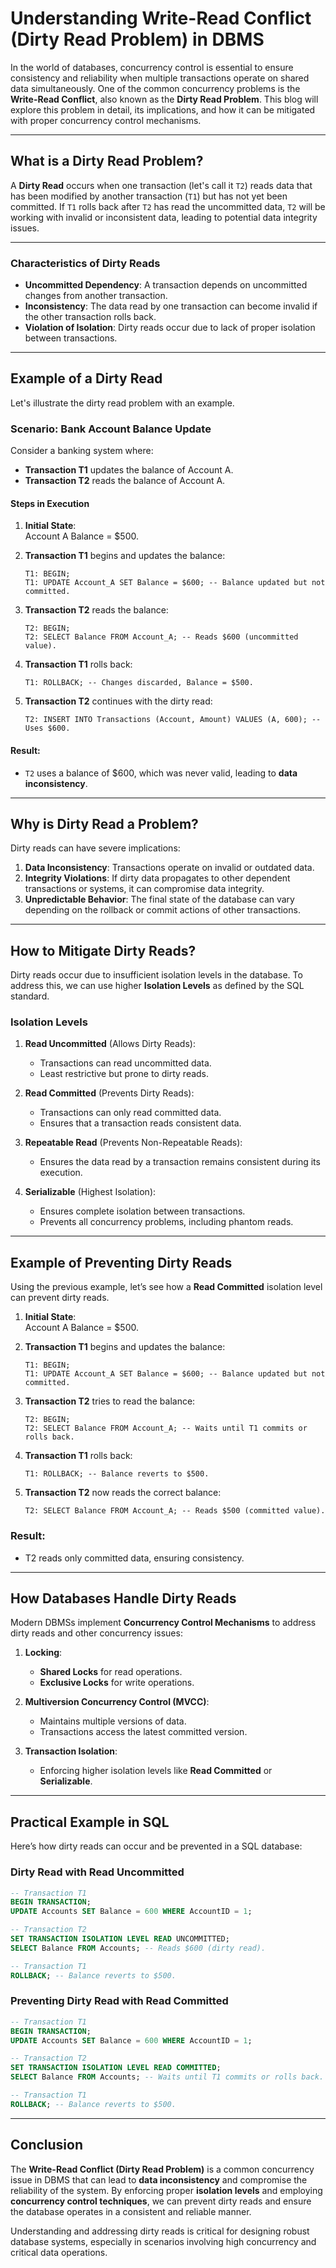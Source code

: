 # **Understanding Write-Read Conflict (Dirty Read Problem) in DBMS**

In the world of databases, concurrency control is essential to ensure consistency and reliability when multiple transactions operate on shared data simultaneously. One of the common concurrency problems is the **Write-Read Conflict**, also known as the **Dirty Read Problem**. This blog will explore this problem in detail, its implications, and how it can be mitigated with proper concurrency control mechanisms.

---

## **What is a Dirty Read Problem?**

A **Dirty Read** occurs when one transaction (let's call it `T2`) reads data that has been modified by another transaction (`T1`) but has not yet been committed. If `T1` rolls back after `T2` has read the uncommitted data, `T2` will be working with invalid or inconsistent data, leading to potential data integrity issues.

---

### **Characteristics of Dirty Reads**
- **Uncommitted Dependency**: A transaction depends on uncommitted changes from another transaction.
- **Inconsistency**: The data read by one transaction can become invalid if the other transaction rolls back.
- **Violation of Isolation**: Dirty reads occur due to lack of proper isolation between transactions.

---

## **Example of a Dirty Read**

Let's illustrate the dirty read problem with an example.

### **Scenario**: Bank Account Balance Update
Consider a banking system where:
- **Transaction T1** updates the balance of Account A.
- **Transaction T2** reads the balance of Account A.

#### **Steps in Execution**
1. **Initial State**:  
   Account A Balance = $500.

2. **Transaction T1** begins and updates the balance:
   ```
   T1: BEGIN;
   T1: UPDATE Account_A SET Balance = $600; -- Balance updated but not committed.
   ```

3. **Transaction T2** reads the balance:
   ```
   T2: BEGIN;
   T2: SELECT Balance FROM Account_A; -- Reads $600 (uncommitted value).
   ```

4. **Transaction T1** rolls back:
   ```
   T1: ROLLBACK; -- Changes discarded, Balance = $500.
   ```

5. **Transaction T2** continues with the dirty read:
   ```
   T2: INSERT INTO Transactions (Account, Amount) VALUES (A, 600); -- Uses $600.
   ```

#### **Result**:
- `T2` uses a balance of $600, which was never valid, leading to **data inconsistency**.

---

## **Why is Dirty Read a Problem?**

Dirty reads can have severe implications:
1. **Data Inconsistency**: Transactions operate on invalid or outdated data.
2. **Integrity Violations**: If dirty data propagates to other dependent transactions or systems, it can compromise data integrity.
3. **Unpredictable Behavior**: The final state of the database can vary depending on the rollback or commit actions of other transactions.

---

## **How to Mitigate Dirty Reads?**

Dirty reads occur due to insufficient isolation levels in the database. To address this, we can use higher **Isolation Levels** as defined by the SQL standard.

### **Isolation Levels**
1. **Read Uncommitted** (Allows Dirty Reads):
   - Transactions can read uncommitted data.
   - Least restrictive but prone to dirty reads.

2. **Read Committed** (Prevents Dirty Reads):
   - Transactions can only read committed data.
   - Ensures that a transaction reads consistent data.

3. **Repeatable Read** (Prevents Non-Repeatable Reads):
   - Ensures the data read by a transaction remains consistent during its execution.

4. **Serializable** (Highest Isolation):
   - Ensures complete isolation between transactions.
   - Prevents all concurrency problems, including phantom reads.

---

## **Example of Preventing Dirty Reads**

Using the previous example, let’s see how a **Read Committed** isolation level can prevent dirty reads.

1. **Initial State**:  
   Account A Balance = $500.

2. **Transaction T1** begins and updates the balance:
   ```
   T1: BEGIN;
   T1: UPDATE Account_A SET Balance = $600; -- Balance updated but not committed.
   ```

3. **Transaction T2** tries to read the balance:
   ```
   T2: BEGIN;
   T2: SELECT Balance FROM Account_A; -- Waits until T1 commits or rolls back.
   ```

4. **Transaction T1** rolls back:
   ```
   T1: ROLLBACK; -- Balance reverts to $500.
   ```

5. **Transaction T2** now reads the correct balance:
   ```
   T2: SELECT Balance FROM Account_A; -- Reads $500 (committed value).
   ```

### **Result**:
- T2 reads only committed data, ensuring consistency.

---

## **How Databases Handle Dirty Reads**

Modern DBMSs implement **Concurrency Control Mechanisms** to address dirty reads and other concurrency issues:
1. **Locking**:
   - **Shared Locks** for read operations.
   - **Exclusive Locks** for write operations.

2. **Multiversion Concurrency Control (MVCC)**:
   - Maintains multiple versions of data.
   - Transactions access the latest committed version.

3. **Transaction Isolation**:
   - Enforcing higher isolation levels like **Read Committed** or **Serializable**.

---

## **Practical Example in SQL**

Here’s how dirty reads can occur and be prevented in a SQL database:

### **Dirty Read with Read Uncommitted**
```sql
-- Transaction T1
BEGIN TRANSACTION;
UPDATE Accounts SET Balance = 600 WHERE AccountID = 1;

-- Transaction T2
SET TRANSACTION ISOLATION LEVEL READ UNCOMMITTED;
SELECT Balance FROM Accounts; -- Reads $600 (dirty read).

-- Transaction T1
ROLLBACK; -- Balance reverts to $500.
```

### **Preventing Dirty Read with Read Committed**
```sql
-- Transaction T1
BEGIN TRANSACTION;
UPDATE Accounts SET Balance = 600 WHERE AccountID = 1;

-- Transaction T2
SET TRANSACTION ISOLATION LEVEL READ COMMITTED;
SELECT Balance FROM Accounts; -- Waits until T1 commits or rolls back.

-- Transaction T1
ROLLBACK; -- Balance reverts to $500.
```

---

## **Conclusion**

The **Write-Read Conflict (Dirty Read Problem)** is a common concurrency issue in DBMS that can lead to **data inconsistency** and compromise the reliability of the system. By enforcing proper **isolation levels** and employing **concurrency control techniques**, we can prevent dirty reads and ensure the database operates in a consistent and reliable manner.

Understanding and addressing dirty reads is critical for designing robust database systems, especially in scenarios involving high concurrency and critical data operations.